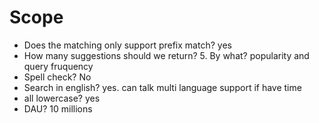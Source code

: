 # Scope
* Does the matching only support prefix match? yes
* How many suggestions should we return? 5. By what? popularity and query fruquency
* Spell check? No
* Search in english? yes. can talk multi language support if have time
* all lowercase? yes
* DAU? 10 millions

